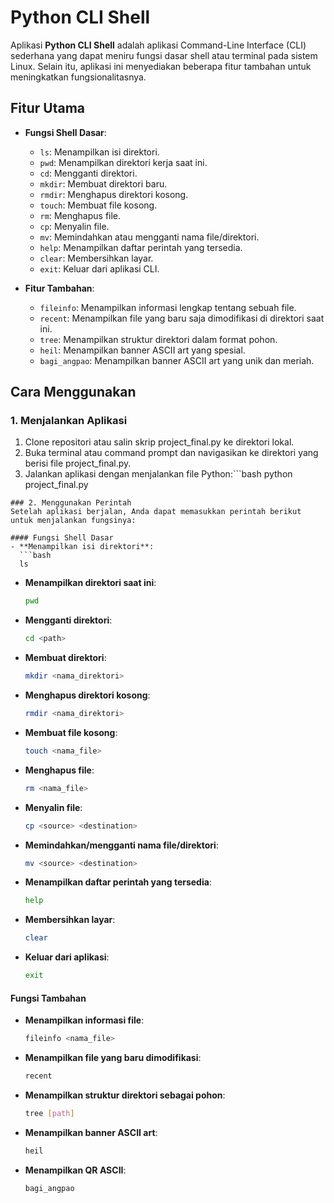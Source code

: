 # Python CLI Shell

Aplikasi **Python CLI Shell** adalah aplikasi Command-Line Interface (CLI) sederhana yang dapat meniru fungsi dasar shell atau terminal pada sistem Linux. Selain itu, aplikasi ini menyediakan beberapa fitur tambahan untuk meningkatkan fungsionalitasnya.

## Fitur Utama

- **Fungsi Shell Dasar**:
  - `ls`: Menampilkan isi direktori.
  - `pwd`: Menampilkan direktori kerja saat ini.
  - `cd`: Mengganti direktori.
  - `mkdir`: Membuat direktori baru.
  - `rmdir`: Menghapus direktori kosong.
  - `touch`: Membuat file kosong.
  - `rm`: Menghapus file.
  - `cp`: Menyalin file.
  - `mv`: Memindahkan atau mengganti nama file/direktori.
  - `help`: Menampilkan daftar perintah yang tersedia.
  - `clear`: Membersihkan layar.
  - `exit`: Keluar dari aplikasi CLI.

- **Fitur Tambahan**:
  - `fileinfo`: Menampilkan informasi lengkap tentang sebuah file.
  - `recent`: Menampilkan file yang baru saja dimodifikasi di direktori saat ini.
  - `tree`: Menampilkan struktur direktori dalam format pohon.
  - `heil`: Menampilkan banner ASCII art yang spesial.
  - `bagi_angpao`: Menampilkan banner ASCII art yang unik dan meriah.

## Cara Menggunakan

### 1. Menjalankan Aplikasi
1. Clone repositori atau salin skrip project_final.py ke direktori lokal.
2. Buka terminal atau command prompt dan navigasikan ke direktori yang berisi file project_final.py.
3. Jalankan aplikasi dengan menjalankan file Python:```bash
python project_final.py
```
### 2. Menggunakan Perintah
Setelah aplikasi berjalan, Anda dapat memasukkan perintah berikut untuk menjalankan fungsinya:

#### Fungsi Shell Dasar
- **Menampilkan isi direktori**:
  ```bash
  ls
  ```
- **Menampilkan direktori saat ini**:
  ```bash
  pwd
  ```
- **Mengganti direktori**:
  ```bash
  cd <path>
  ```
- **Membuat direktori**:
  ```bash
  mkdir <nama_direktori>
  ```
- **Menghapus direktori kosong**:
  ```bash
  rmdir <nama_direktori>
  ```
- **Membuat file kosong**:
  ```bash
  touch <nama_file>
  ```
- **Menghapus file**:
  ```bash
  rm <nama_file>
  ```
- **Menyalin file**:
  ```bash
  cp <source> <destination>
  ```
- **Memindahkan/mengganti nama file/direktori**:
  ```bash
  mv <source> <destination>
  ```
- **Menampilkan daftar perintah yang tersedia**:
  ```bash
  help
  ```
- **Membersihkan layar**:
  ```bash
  clear
  ```
- **Keluar dari aplikasi**:
  ```bash
  exit
  ```

#### Fungsi Tambahan
- **Menampilkan informasi file**:
  ```bash
  fileinfo <nama_file>
  ```
- **Menampilkan file yang baru dimodifikasi**:
  ```bash
  recent
  ```
- **Menampilkan struktur direktori sebagai pohon**:
  ```bash
  tree [path]
  ```
- **Menampilkan banner ASCII art**:
  ```bash
  heil
  ```
- **Menampilkan QR ASCII**:
  ```bash
  bagi_angpao
  ```
